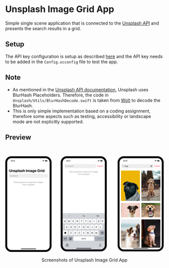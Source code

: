 # Unsplash Image Grid App

Simple single scene application that is connected to the [Unsplash API](https://unsplash.com/developers) and presents the search results in a grid. 

## Setup
The API key configuration is setup as described [here](https://sentry.io/answers/environment-variables-swiftui/) and the API key needs to be added in the `Config.xcconfig` file to test the app.

## Note
- As mentioned in the [Unsplash API documentation](https://unsplash.com/documentation#blurhash-placeholders), Unsplash uses BlurHash Placeholders. Therefore, the code in `Unsplash/Utils/BlurHashDecode.swift` is taken from [Wolt](https://github.com/woltapp/blurhash) to decode the BlurHash.
- This is only simple implementation based on a coding assignment, therefore some aspects such as testing, accessibility or landscape mode are not explicitly supported.


## Preview 
<br>

![Screenshots of App](./Images/app_screenshots.png "Screenshots of App")

<p align="center">
    Screenshots of Unsplash Image Grid App
</p>

<br>
